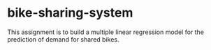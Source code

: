 # bike-sharing-system
This assignment is to build a multiple linear regression model for the prediction of demand for shared bikes.
